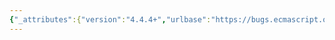 ```yaml
---
{"_attributes":{"version":"4.4.4+","urlbase":"https://bugs.ecmascript.org/","maintainer":"dherman@mozilla.com"},"bug":{"bug_id":3698,"creation_ts":"2015-01-30 23:52:00 -0800","short_desc":"9.2.2.2 OrdinaryCallBindThis: Merge step 6.b.i into step 6.b.ii","delta_ts":"2015-02-02 18:38:59 -0800","product":"Draft for 6th Edition","component":"editorial issue","version":"Rev 31: January 15, 2015 Draft","rep_platform":"All","op_sys":"All","bug_status":"RESOLVED","resolution":"FIXED","priority":"Normal","bug_severity":"enhancement","everconfirmed":true,"reporter":{"uid":"claude.pache","name":"Claude Pache"},"assigned_to":{"uid":"allen","name":"Allen Wirfs-Brock"},"long_desc":[{"commentid":11769,"comment_count":0,"who":{"uid":"claude.pache","name":"Claude Pache"},"bug_when":"2015-01-30 23:52:16 -0800","thetext":"9.2.2.2 OrdinaryCallBindThis\n\nStep 6.b can be simplified, by removing step 6.b.i and running unconditionally step 6.b.ii instead."},{"commentid":11770,"comment_count":1,"who":{"uid":"claude.pache","name":"Claude Pache"},"bug_when":"2015-01-31 01:39:28 -0800","thetext":"If we do that, the NOTE in step 6.ii.3 may need some tweaking. Don't know if it is worth the trouble, finally."},{"commentid":11803,"comment_count":2,"who":{"uid":"allen","name":"Allen Wirfs-Brock"},"bug_when":"2015-01-31 13:30:07 -0800","thetext":"fixed in rev32 editor's draft"},{"commentid":12005,"comment_count":3,"who":{"uid":"allen","name":"Allen Wirfs-Brock"},"bug_when":"2015-02-02 18:38:59 -0800","thetext":"fixed in rev32 draft"}]}}
---
```

